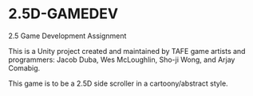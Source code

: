 # 2.5D-GAMEDEV
2.5 Game Development Assignment

This is a Unity project created and maintained by TAFE game artists and programmers: Jacob Duba, Wes McLoughlin, Sho-ji Wong, and Arjay Comabig.

This game is to be a 2.5D side scroller in a cartoony/abstract style.
